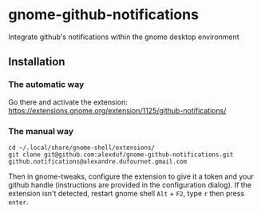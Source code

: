 # gnome-github-notifications
Integrate github's notifications within the gnome desktop environment

## Installation

### The automatic way
Go there and activate the extension: https://extensions.gnome.org/extension/1125/github-notifications/

### The manual way

```
cd ~/.local/share/gnome-shell/extensions/
git clone git@github.com:alexduf/gnome-github-notifications.git github.notifications@alexandre.dufournet.gmail.com
```

Then in gnome-tweaks, configure the extension to give it a token and your github handle (instructions are provided in the configuration dialog).
If the extension isn't detected, restart gnome shell `Alt` + `F2`, type `r` then press `enter`.


